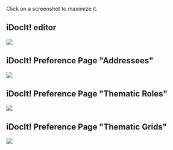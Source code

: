 Click on a screenshot to maximize it.

## iDocIt! editor ##
<a href='http://idocit.googlecode.com/svn/images/idocit_editor.png'><img src='http://idocit.googlecode.com/svn/images/idocit_editor_thumb.png' /></a>

## iDocIt! Preference Page "Addressees" ##
<a href='http://idocit.googlecode.com/svn/images/idocit_addressees_pp.png'><img src='http://idocit.googlecode.com/svn/images/idocit_addressees_pp_thumb.png' /></a>

## iDocIt! Preference Page "Thematic Roles" ##
<a href='http://idocit.googlecode.com/svn/images/idocit_thematic_roles_pp.png'><img src='http://idocit.googlecode.com/svn/images/idocit_thematic_roles_pp_thumb.png' /></a>

## iDocIt! Preference Page "Thematic Grids" ##
<a href='http://idocit.googlecode.com/svn/images/idocit_thematic_grids_pp.png'><img src='http://idocit.googlecode.com/svn/images/idocit_thematic_grids_pp_thumb.png' /></a>